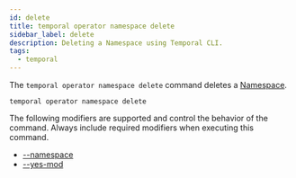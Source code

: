 ```yaml
---
id: delete
title: temporal operator namespace delete
sidebar_label: delete
description: Deleting a Namespace using Temporal CLI.
tags:
  - temporal
---
```


The `temporal operator namespace delete` command deletes a [Namespace](/concepts/what-is-a-namespace).

`temporal operator namespace delete`

The following modifiers are supported and control the behavior of the command.
Always include required modifiers when executing this command.

- [--namespace](/temporal-cli/modifiers#--namespace)
- [--yes-mod](/temporal-cli/modifiers#--yes-mod)
